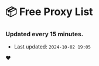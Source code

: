 # :package: Free Proxy List
### Updated every 15 minutes.

- Last updated: `2024-10-02 19:05`

:heart:
